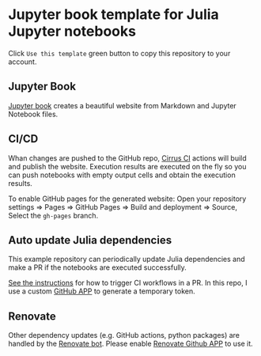 # Jupyter book template for Julia Jupyter notebooks

Click `Use this template` green button to copy this repository to your account.

## Jupyter Book

[Jupyter book](https://jupyterbook.org/index.html) creates a beautiful website from Markdown and Jupyter Notebook files.

## CI/CD

Whan changes are pushed to the GitHub repo, [Cirrus CI](https://cirrus-ci.com/) actions will build and publish the website. Execution results are executed on the fly so you can push notebooks with empty output cells and obtain the execution results.

To enable GitHub pages for the generated website:
Open your repository settings => Pages => GitHub Pages
=> Build and deployment => Source, Select the `gh-pages` branch.

## Auto update Julia dependencies

This example repository can periodically update Julia dependencies and make a PR if the notebooks are executed successfully.

[See the instructions](https://github.com/peter-evans/create-pull-request/blob/main/docs/concepts-guidelines.md#triggering-further-workflow-runs) for how to trigger CI workflows in a PR. In this repo, I use a custom [GitHub APP](https://github.com/peter-evans/create-pull-request/blob/main/docs/concepts-guidelines.md#authenticating-with-github-app-generated-tokens) to generate a temporary token.

## Renovate

Other dependency updates (e.g. GitHub actions, python packages) are handled by the [Renovate bot](https://docs.renovatebot.com/). Please enable [Renovate Github APP](https://github.com/apps/renovate) to use it.

